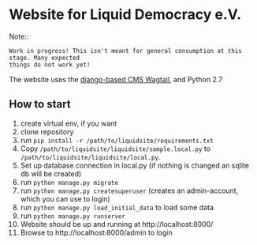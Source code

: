 # Website for Liquid Democracy e.V.

Note::

    Work in progress! This isn't meant for general consumption at this stage. Many expected
    things do not work yet!

The website uses the [django-based CMS Wagtail](https://wagtail.io/), and Python 2.7

## How to start

1. create virtual env, if you want
2. clone repository
3. run `pip install -r /path/to/liquidsite/requirements.txt`
4. Copy `/path/to/liquidsite/liquidsite/sample.local.py` to `/path/to/liquidsite/liquidsite/local.py`.
5. Set up database connection in local.py (if nothing is changed an sqlite db will be created)
6. run `python manage.py migrate`
7. run `python manage.py createsuperuser` (creates an admin-account, which you can use to login)
8. run `python manage.py load_initial_data` to load some data
9. run `python manage.py runserver` 
10. Website should be up and running at http://localhost:8000/
11. Browse to  http://localhost:8000/admin to login

